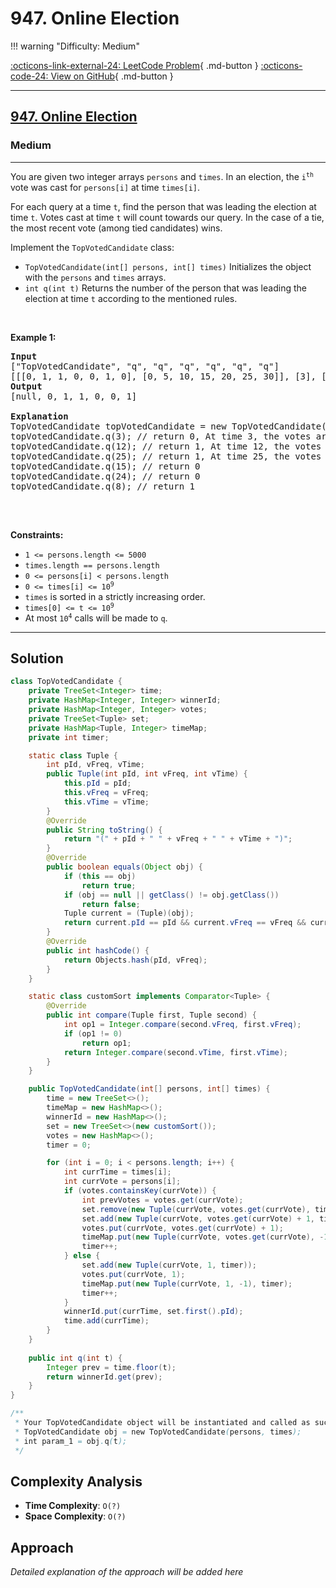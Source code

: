 # 947. Online Election

!!! warning "Difficulty: Medium"

[:octicons-link-external-24: LeetCode Problem](https://leetcode.com/problems/online-election/){ .md-button }
[:octicons-code-24: View on GitHub](https://github.com/RAJ8664/Leetcode/tree/master/0947-online-election){ .md-button }

---

<h2><a href="https://leetcode.com/problems/online-election">947. Online Election</a></h2><h3>Medium</h3><hr><p>You are given two integer arrays <code>persons</code> and <code>times</code>. In an election, the <code>i<sup>th</sup></code> vote was cast for <code>persons[i]</code> at time <code>times[i]</code>.</p>

<p>For each query at a time <code>t</code>, find the person that was leading the election at time <code>t</code>. Votes cast at time <code>t</code> will count towards our query. In the case of a tie, the most recent vote (among tied candidates) wins.</p>

<p>Implement the <code>TopVotedCandidate</code> class:</p>

<ul>
	<li><code>TopVotedCandidate(int[] persons, int[] times)</code> Initializes the object with the <code>persons</code> and <code>times</code> arrays.</li>
	<li><code>int q(int t)</code> Returns the number of the person that was leading the election at time <code>t</code> according to the mentioned rules.</li>
</ul>

<p>&nbsp;</p>
<p><strong class="example">Example 1:</strong></p>

<pre>
<strong>Input</strong>
[&quot;TopVotedCandidate&quot;, &quot;q&quot;, &quot;q&quot;, &quot;q&quot;, &quot;q&quot;, &quot;q&quot;, &quot;q&quot;]
[[[0, 1, 1, 0, 0, 1, 0], [0, 5, 10, 15, 20, 25, 30]], [3], [12], [25], [15], [24], [8]]
<strong>Output</strong>
[null, 0, 1, 1, 0, 0, 1]

<strong>Explanation</strong>
TopVotedCandidate topVotedCandidate = new TopVotedCandidate([0, 1, 1, 0, 0, 1, 0], [0, 5, 10, 15, 20, 25, 30]);
topVotedCandidate.q(3); // return 0, At time 3, the votes are [0], and 0 is leading.
topVotedCandidate.q(12); // return 1, At time 12, the votes are [0,1,1], and 1 is leading.
topVotedCandidate.q(25); // return 1, At time 25, the votes are [0,1,1,0,0,1], and 1 is leading (as ties go to the most recent vote.)
topVotedCandidate.q(15); // return 0
topVotedCandidate.q(24); // return 0
topVotedCandidate.q(8); // return 1

</pre>

<p>&nbsp;</p>
<p><strong>Constraints:</strong></p>

<ul>
	<li><code>1 &lt;= persons.length &lt;= 5000</code></li>
	<li><code>times.length == persons.length</code></li>
	<li><code>0 &lt;= persons[i] &lt; persons.length</code></li>
	<li><code>0 &lt;= times[i] &lt;= 10<sup>9</sup></code></li>
	<li><code>times</code> is sorted in a strictly increasing order.</li>
	<li><code>times[0] &lt;= t &lt;= 10<sup>9</sup></code></li>
	<li>At most <code>10<sup>4</sup></code> calls will be made to <code>q</code>.</li>
</ul>


---

## Solution

```java
class TopVotedCandidate {
    private TreeSet<Integer> time;
    private HashMap<Integer, Integer> winnerId;
    private HashMap<Integer, Integer> votes;
    private TreeSet<Tuple> set;
    private HashMap<Tuple, Integer> timeMap;
    private int timer;

    static class Tuple {
        int pId, vFreq, vTime;
        public Tuple(int pId, int vFreq, int vTime) {
            this.pId = pId;
            this.vFreq = vFreq;
            this.vTime = vTime;
        }
        @Override
        public String toString() {
            return "(" + pId + " " + vFreq + " " + vTime + ")";
        }
        @Override
        public boolean equals(Object obj) {
            if (this == obj)
                return true;
            if (obj == null || getClass() != obj.getClass())
                return false;
            Tuple current = (Tuple)(obj);
            return current.pId == pId && current.vFreq == vFreq && current.vTime == vTime;
        }
        @Override
        public int hashCode() {
            return Objects.hash(pId, vFreq);
        }
    }

    static class customSort implements Comparator<Tuple> {
        @Override
        public int compare(Tuple first, Tuple second) {
            int op1 = Integer.compare(second.vFreq, first.vFreq);
            if (op1 != 0)
                return op1;
            return Integer.compare(second.vTime, first.vTime); 
        }
    }

    public TopVotedCandidate(int[] persons, int[] times) {
        time = new TreeSet<>();
        timeMap = new HashMap<>();
        winnerId = new HashMap<>();
        set = new TreeSet<>(new customSort());
        votes = new HashMap<>();
        timer = 0;

        for (int i = 0; i < persons.length; i++) {
            int currTime = times[i];
            int currVote = persons[i]; 
            if (votes.containsKey(currVote)) {
                int prevVotes = votes.get(currVote);
                set.remove(new Tuple(currVote, votes.get(currVote), timeMap.get(new Tuple(currVote, votes.get(currVote), -1))));
                set.add(new Tuple(currVote, votes.get(currVote) + 1, timer));
                votes.put(currVote, votes.get(currVote) + 1);
                timeMap.put(new Tuple(currVote, votes.get(currVote), -1), timer);
                timer++;
            } else {
                set.add(new Tuple(currVote, 1, timer));
                votes.put(currVote, 1);
                timeMap.put(new Tuple(currVote, 1, -1), timer);
                timer++;
            }
            winnerId.put(currTime, set.first().pId);
            time.add(currTime);
        } 
    }
    
    public int q(int t) {
        Integer prev = time.floor(t);
        return winnerId.get(prev); 
    }
}

/**
 * Your TopVotedCandidate object will be instantiated and called as such:
 * TopVotedCandidate obj = new TopVotedCandidate(persons, times);
 * int param_1 = obj.q(t);
 */
```

## Complexity Analysis

- **Time Complexity**: `O(?)`
- **Space Complexity**: `O(?)`

## Approach

*Detailed explanation of the approach will be added here*

